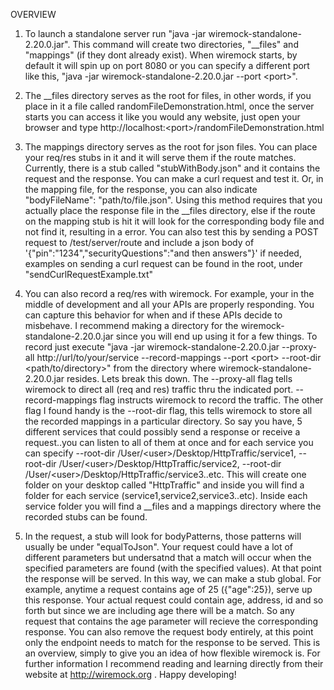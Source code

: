     
OVERVIEW

1. To launch a standalone server run "java -jar wiremock-standalone-2.20.0.jar". 
This command will create two directories, "__files" and "mappings" (if they dont already exist).
When wiremock starts, by default it will spin up on port 8080 or you can specify a different 
port like this, "java -jar wiremock-standalone-2.20.0.jar --port \<port\>".

2. The __files directory serves as the root for files, in other words, if you place in it a file 
called randomFileDemonstration.html, once the server starts you can access it like you would any 
website, just open your browser and type http://localhost:<port\>/randomFileDemonstration.html

3. The mappings directory serves as the root for json files. You can place your req/res stubs in
it and it will serve them if the route matches. Currently, there is a stub called "stubWithBody.json"
and it contains the request and the response. You can make a curl request and test it. Or, in the 
mapping file, for the response, you can also indicate "bodyFileName": "path/to/file.json". Using this 
method requires that you actually place the response file in the __files directory, else if the 
route on the mapping stub is hit it will look for the corresponding body file and not find it, resulting 
in a error. You can also test this by sending a POST request to /test/server/route and include
a json body of '{"pin":"1234","securityQuestions":"and then answers"}' if needed, examples on sending 
a curl request can be found in the root, under "sendCurlRequestExample.txt"

4. You can also record a req/res with wiremock. For example, your in the middle of development and 
all your APIs are properly responding. You can capture this behavior for when and if these APIs decide
to misbehave. I recommend making a directory for the wiremock-standalone-2.20.0.jar since you will end
up using it for a few things. To record just execute 
"java -jar wiremock-standalone-2.20.0.jar --proxy-all http://url/to/your/service --record-mappings 
--port \<port\> --root-dir \<path/to/directory\>" from the directory where wiremock-standalone-2.20.0.jar
resides. Lets break this down. The --proxy-all flag tells wiremock to direct all (req and res) traffic
thru the indicated port. --record-mappings flag instructs wiremock to record the traffic. The other
flag I found handy is the --root-dir flag, this tells wiremock to store all the recorded mappings in a
particular directory. So say you have, 5 different services that could possibly send a response or receive 
a request..you can listen to all of them at once and for each service you can specify --root-dir
/User/\<user\>/Desktop/HttpTraffic/service1, --root-dir /User/\<user\>/Desktop/HttpTraffic/service2, 
--root-dir /User/\<user\>/Desktop/HttpTraffic/service3..etc. This will create one folder on your desktop 
called "HttpTraffic" and inside you will find a folder for each service (service1,service2,service3..etc). 
Inside each service folder you will find a __files and a mappings directory where the recorded stubs can 
be found. 

5. In the request, a stub will look for bodyPatterns, those patterns will usually be under "equalToJson". 
Your request could have a lot of different parameters but undersatnd that a match will occur when the 
specified parameters are found (with the specified values). At that point the response will be served. 
In this way, we can make a stub global. For example, anytime a request contains age of 25 ({"age":25}), 
serve up this response. Your actual request could contain age, address, id and so forth but since we are 
including age there will be a match. So any request that contains the age parameter will recieve the 
corresponding response. You can also remove the request body entirely, at this point only the endpoint 
needs to match for the response to be served. This is an overview, simply to give you an idea of how 
flexible wiremock is. For further information I recommend reading and learning directly from their website 
at http://wiremock.org . Happy developing!






